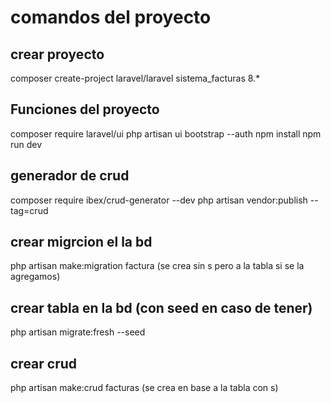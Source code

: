 # comandos del proyecto

## crear proyecto
composer create-project laravel/laravel sistema_facturas 8.*

## Funciones del proyecto
composer require laravel/ui
php artisan ui bootstrap --auth
npm install
npm run dev

## generador de crud 
composer require ibex/crud-generator --dev
php artisan vendor:publish --tag=crud

## crear migrcion el la bd  
php artisan make:migration factura (se crea sin s pero a la tabla si se la agregamos)

## crear tabla en la bd (con seed en caso de tener)
php artisan migrate:fresh --seed

## crear crud 
php artisan make:crud facturas (se crea en base a la tabla con s)